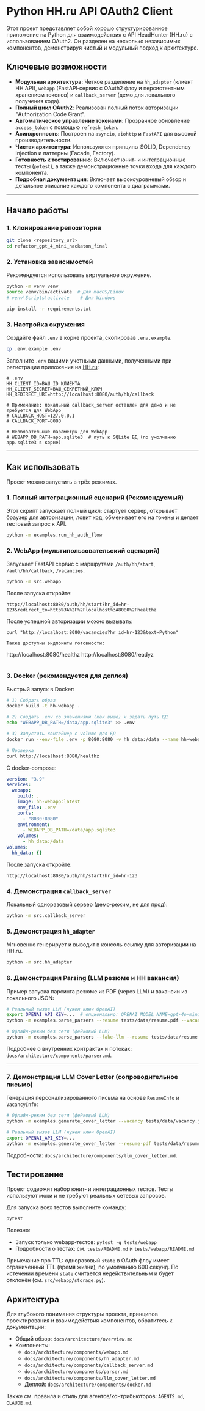 # Python HH.ru API OAuth2 Client

Этот проект представляет собой хорошо структурированное приложение на Python для взаимодействия с API HeadHunter (HH.ru) с использованием OAuth2. Он разделен на несколько независимых компонентов, демонстрируя чистый и модульный подход к архитектуре.

## Ключевые возможности

-   **Модульная архитектура**: Четкое разделение на `hh_adapter` (клиент HH API), `webapp` (FastAPI‑сервис с OAuth2 флоу и персистентным хранением токенов) и `callback_server` (демо для локального получения кода).
-   **Полный цикл OAuth2**: Реализован полный поток авторизации "Authorization Code Grant".
-   **Автоматическое управление токенами**: Прозрачное обновление `access_token` с помощью `refresh_token`.
-   **Асинхронность**: Построен на `asyncio`, `aiohttp` и `FastAPI` для высокой производительности.
-   **Чистая архитектура**: Используются принципы SOLID, Dependency Injection и паттерны (Facade, Factory).
-   **Готовность к тестированию**: Включает юнит‑ и интеграционные тесты (`pytest`), а также демонстрационные точки входа для каждого компонента.
-   **Подробная документация**: Включает высокоуровневый обзор и детальное описание каждого компонента с диаграммами.

---

## Начало работы

### 1. Клонирование репозитория

```bash
git clone <repository_url>
cd refactor_gpt_4_mini_hackaton_final
```

### 2. Установка зависимостей

Рекомендуется использовать виртуальное окружение.

```bash
python -m venv venv
source venv/bin/activate  # Для macOS/Linux
# venv\Scripts\activate    # Для Windows

pip install -r requirements.txt
```

### 3. Настройка окружения

Создайте файл `.env` в корне проекта, скопировав `.env.example`.

```bash
cp .env.example .env
```

Заполните `.env` вашими учетными данными, полученными при регистрации приложения на [HH.ru](https://dev.hh.ru/admin):

```dotenv
# .env
HH_CLIENT_ID=ВАШ_ID_КЛИЕНТА
HH_CLIENT_SECRET=ВАШ_СЕКРЕТНЫЙ_КЛЮЧ
HH_REDIRECT_URI=http://localhost:8080/auth/hh/callback

# Примечание: локальный callback_server оставлен для демо и не требуется для WebApp
# CALLBACK_HOST=127.0.0.1
# CALLBACK_PORT=8080

# Необязательные параметры для WebApp
# WEBAPP_DB_PATH=app.sqlite3  # путь к SQLite БД (по умолчанию app.sqlite3 в корне)
```

---

## Как использовать

Проект можно запустить в трёх режимах.

### 1. Полный интеграционный сценарий (Рекомендуемый)

Этот скрипт запускает полный цикл: стартует сервер, открывает браузер для авторизации, ловит код, обменивает его на токены и делает тестовый запрос к API.

```bash
python -m examples.run_hh_auth_flow
```

### 2. WebApp (мультипользовательский сценарий)

Запускает FastAPI сервис с маршрутами `/auth/hh/start`, `/auth/hh/callback`, `/vacancies`.

```bash
python -m src.webapp
```

После запуска откройте:

```
http://localhost:8080/auth/hh/start?hr_id=hr-123&redirect_to=http%3A%2F%2Flocalhost%3A8080%2Fhealthz
```

После успешной авторизации можно вызывать:

```
curl "http://localhost:8080/vacancies?hr_id=hr-123&text=Python"

Также доступны эндпоинты готовности:

```
http://localhost:8080/healthz
http://localhost:8080/readyz
```
```

### 3. Docker (рекомендуется для деплоя)

Быстрый запуск в Docker:

```bash
# 1) Собрать образ
docker build -t hh-webapp .

# 2) Создать .env со значениями (как выше) и задать путь БД
echo "WEBAPP_DB_PATH=/data/app.sqlite3" >> .env

# 3) Запустить контейнер с volume для БД
docker run --env-file .env -p 8080:8080 -v hh_data:/data --name hh-webapp hh-webapp

# Проверка
curl http://localhost:8080/healthz
```

С docker-compose:

```yaml
version: "3.9"
services:
  webapp:
    build: .
    image: hh-webapp:latest
    env_file: .env
    ports:
      - "8080:8080"
    environment:
      - WEBAPP_DB_PATH=/data/app.sqlite3
    volumes:
      - hh_data:/data
volumes:
  hh_data: {}
```

После запуска откройте:

```
http://localhost:8080/auth/hh/start?hr_id=hr-123
```

### 4. Демонстрация `callback_server`

Локальный одноразовый сервер (демо‑режим, не для прод):

```bash
python -m src.callback_server
```

### 5. Демонстрация `hh_adapter`

Мгновенно генерирует и выводит в консоль ссылку для авторизации на HH.ru.

```bash
python -m src.hh_adapter
```

### 6. Демонстрация Parsing (LLM резюме и HH вакансия)

Пример запуска парсинга резюме из PDF (через LLM) и вакансии из локального JSON:

```bash
# Реальный вызов LLM (нужен ключ OpenAI)
export OPENAI_API_KEY=...  # опционально: OPENAI_MODEL_NAME=gpt-4o-mini-2024-07-18
python -m examples.parse_parsers --resume tests/data/resume.pdf --vacancy tests/data/vacancy.json

# Офлайн-режим без сети (фейковый LLM)
python -m examples.parse_parsers --fake-llm --resume tests/data/resume.pdf --vacancy tests/data/vacancy.json
```

Подробнее о внутренних контрактах и потоках: `docs/architecture/components/parser.md`.

---

### 7. Демонстрация LLM Cover Letter (сопроводительное письмо)

Генерация персонализированного письма на основе `ResumeInfo` и `VacancyInfo`:

```bash
# Офлайн-режим без сети (фейковый LLM)
python -m examples.generate_cover_letter --vacancy tests/data/vacancy.json --fake-llm

# Реальный вызов LLM (нужен ключ OpenAI)
export OPENAI_API_KEY=...
python -m examples.generate_cover_letter --resume-pdf tests/data/resume.pdf --vacancy tests/data/vacancy.json
```

Подробности: `docs/architecture/components/llm_cover_letter.md`.

## Тестирование

Проект содержит набор юнит‑ и интеграционных тестов. Тесты используют моки и не требуют реальных сетевых запросов.

Для запуска всех тестов выполните команду:

```bash
pytest
```

Полезно:

- Запуск только webapp‑тестов: `pytest -q tests/webapp`
- Подробности о тестах: см. `tests/README.md` и `tests/webapp/README.md`

Примечание про TTL: одноразовый `state` в OAuth‑флоу имеет ограниченный TTL (время жизни), по умолчанию 600 секунд. По истечении времени `state` считается недействительным и будет отклонён (см. `src/webapp/storage.py`).

## Архитектура

Для глубокого понимания структуры проекта, принципов проектирования и взаимодействия компонентов, обратитесь к документации:

- Общий обзор: `docs/architecture/overview.md`
- Компоненты:
  - `docs/architecture/components/webapp.md`
  - `docs/architecture/components/hh_adapter.md`
  - `docs/architecture/components/callback_server.md`
  - `docs/architecture/components/parser.md`
  - `docs/architecture/components/llm_cover_letter.md`
  - Деплой: `docs/architecture/components/docker.md`

Также см. правила и стиль для агентов/контрибьюторов: `AGENTS.md`, `CLAUDE.md`.
